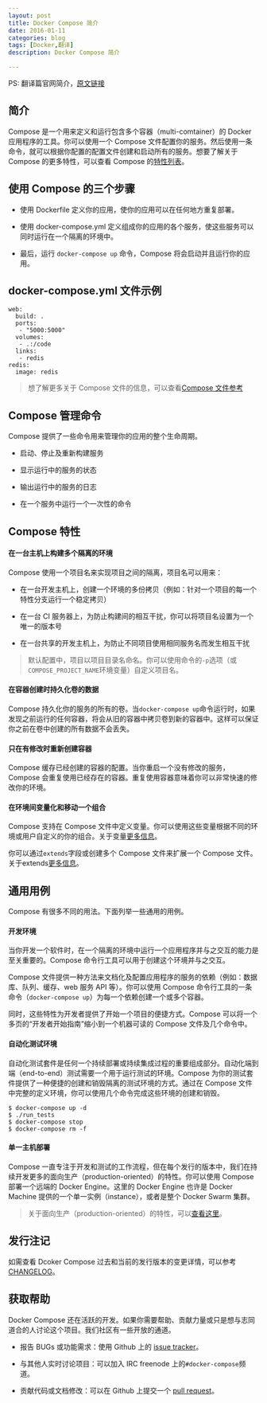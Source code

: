 ```yaml
---
layout: post
title: Docker Compose 简介
date: 2016-01-11
categories: blog
tags: [Docker,翻译]
description: Docker Compose 简介

---
```


PS: 翻译篇官网简介，[原文链接](https://docs.docker.com/compose/)

## 简介

Compose 是一个用来定义和运行包含多个容器（multi-comtainer）的 Docker 应用程序的工具。你可以使用一个 Compose 文件配置你的服务。然后使用一条命令，就可以根据你配置的配置文件创建和启动所有的服务。想要了解关于 Compose 的更多特性，可以查看 Compose 的[特性列表](https://docs.docker.com/compose/#features)。

## 使用 Compose 的三个步骤

* 使用 Dockerfile 定义你的应用，使你的应用可以在任何地方重复部署。

* 使用 docker-compose.yml 定义组成你的应用的各个服务，使这些服务可以同时运行在一个隔离的环境中。

* 最后，运行 ```docker-compose up``` 命令，Compose 将会启动并且运行你的应用。

## docker-compose.yml 文件示例

    web:
      build: .
      ports:
       - "5000:5000"
      volumes:
       - .:/code
      links:
       - redis
    redis:
      image: redis

> 想了解更多关于 Compose 文件的信息，可以查看[Compose 文件参考](https://docs.docker.com/compose/compose-file/)

## Compose 管理命令

Compose 提供了一些命令用来管理你的应用的整个生命周期。

* 启动、停止及重新构建服务

* 显示运行中的服务的状态

* 输出运行中的服务的日志

* 在一个服务中运行一个一次性的命令

## Compose 特性

#### 在一台主机上构建多个隔离的环境

Compose 使用一个项目名来实现项目之间的隔离，项目名可以用来：

  * 在一台开发主机上，创建一个环境的多份拷贝（例如：针对一个项目的每一个特性分支运行一个稳定拷贝）

  * 在一台 CI 服务器上，为防止构建间的相互干扰，你可以将项目名设置为一个唯一的版本号

  * 在一台共享的开发主机上，为防止不同项目使用相同服务名而发生相互干扰

> 默认配置中，项目以项目目录名命名。你可以使用命令的```-p```选项（或```COMPOSE_PROJECT_NAME```环境变量）自定义项目名。

#### 在容器创建时持久化卷的数据

Compose 持久化你的服务的所有的卷。当```docker-compose up```命令运行时，如果发现之前运行的任何容器，将会从旧的容器中拷贝卷到新的容器中。这样可以保证你之前在卷中创建的所有数据不会丢失。

#### 只在有修改时重新创建容器

Compose 缓存已经创建的容器的配置。当你重启一个没有修改的服务，Compose 会重复使用已经存在的容器。重复使用容器意味着你可以非常快速的修改你的环境。

#### 在环境间变量化和移动一个组合

Compose 支持在 Compose 文件中定义变量。你可以使用这些变量根据不同的环境或用户自定义的你的组合。关于变量[更多信息](https://docs.docker.com/compose/compose-file/#variable-substitution)。

你可以通过```extends```字段或创建多个 Compose 文件来扩展一个 Compose 文件。关于extends[更多信息](https://docs.docker.com/compose/extends/)。

## 通用用例

Compose 有很多不同的用法。下面列举一些通用的用例。

#### 开发环境

当你开发一个软件时，在一个隔离的环境中运行一个应用程序并与之交互的能力是至关重要的。Compose 命令行工具可以用于创建这个环境并与之交互。

Compose 文件提供一种方法来文档化及配置应用程序的服务的依赖（例如：数据库、队列、缓存、web 服务 API 等）。你可以使用 Compose 命令行工具的一条命令（```docker-compose up```）为每一个依赖创建一个或多个容器。

同时，这些特性为开发者提供了开始一个项目的便捷方式。Compose 可以将一个多页的“开发者开始指南”缩小到一个机器可读的 Compose 文件及几个命令中。

#### 自动化测试环境

自动化测试套件是任何一个持续部署或持续集成过程的重要组成部分。自动化端到端（end-to-end）测试需要一个用于运行测试的环境。Compose 为你的测试套件提供了一种便捷的创建和销毁隔离的测试环境的方式。通过在 Compose 文件中完整的定义环境，你可以使用几个命令完成这些环境的创建和销毁。

    $ docker-compose up -d
    $ ./run_tests
    $ docker-compose stop
    $ docker-compose rm -f

#### 单一主机部署

Compose 一直专注于开发和测试的工作流程，但在每个发行的版本中，我们在持续开发更多的面向生产（production-oriented）的特性。你可以使用 Compose 部署一个远端的 Docker Engine。这里的 Docker Engine 也许是 Docker Machine 提供的一个单一实例（instance），或者是整个 Docker Swarm 集群。

> 关于面向生产（production-oriented）的特性，可以[查看这里](https://docs.docker.com/compose/production/)。

## 发行注记

如需查看 Dcoker Compose 过去和当前的发行版本的变更详情，可以参考[CHANGELOG](https://github.com/docker/compose/blob/master/CHANGELOG.md)。

## 获取帮助

Docker Compose 还在活跃的开发。如果你需要帮助、贡献力量或只是想与志同道合的人讨论这个项目。我们社区有一些开放的通道。

* 报告 BUGs 或功能需求：使用 Github 上的 [issue tracker](https://github.com/docker/compose/issues)。

* 与其他人实时讨论项目：可以加入 IRC freenode 上的```#docker-compose```频道。

* 贡献代码或文档修改：可以在 Github 上提交一个 [pull request](https://github.com/docker/compose/pulls)。
